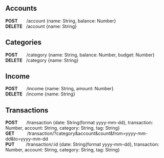 ## Accounts

**POST** &nbsp;&nbsp;&nbsp;&nbsp;&nbsp;&nbsp;/account {name: String, balance: Number} <br>
**DELETE** &nbsp;&nbsp;/account {name: String}

## Categories

**POST** &nbsp;&nbsp;&nbsp;&nbsp;&nbsp;&nbsp;/category {name: String, balance: Number, budget: Number} <br>
**DELETE** &nbsp;&nbsp;/category {name: String}

## Income

**POST** &nbsp;&nbsp;&nbsp;&nbsp;&nbsp;&nbsp;/income {name: String, amount: Number} <br>
**DELETE** &nbsp;&nbsp;/income {name: String}

## Transactions

**POST** &nbsp;&nbsp;&nbsp;&nbsp;&nbsp;&nbsp;/transaction {date: String(format yyyy-mm-dd}, transaction: Number, account: String, category: String, tag: String} <br>
**GET** &nbsp;&nbsp;&nbsp;&nbsp;&nbsp;&nbsp;&nbsp;&nbsp;&nbsp;/transaction/?category&account&count&from=yyyy-mm-dd&to=yyyy-mm-dd <br>
**PUT** &nbsp;&nbsp;&nbsp;&nbsp;&nbsp;&nbsp;&nbsp;&nbsp;/transaction/:id {date: String(format yyyy-mm-dd}, transaction: Number, account: String, category: String, tag: String} <br>

